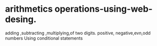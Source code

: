# arithmetics operations-using-web-desing.
adding ,subtracting ,multiplying,of two digits.
positive, negative,evn,odd numbers
Using conditional statements
